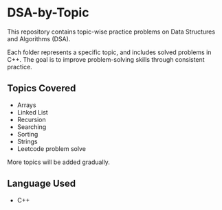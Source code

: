 # DSA-by-Topic

This repository contains topic-wise practice problems on Data Structures and Algorithms (DSA). 

Each folder represents a specific topic, and includes solved problems in C++. The goal is to improve problem-solving skills through consistent practice.

## Topics Covered

- Arrays
- Linked List
- Recursion
- Searching
- Sorting
- Strings
- Leetcode problem solve

More topics will be added gradually.

## Language Used

- C++
